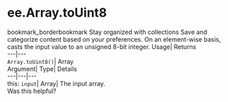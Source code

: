  
#  ee.Array.toUint8
bookmark_borderbookmark Stay organized with collections  Save and categorize content based on your preferences.
On an element-wise basis, casts the input value to an unsigned 8-bit integer. 
Usage| Returns  
---|---  
`Array.toUint8()`| Array  
Argument| Type| Details  
---|---|---  
this: `input`| Array| The input array.  
Was this helpful?
